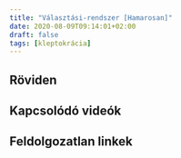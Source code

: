 ```yaml
---
title: "Választási-rendszer [Hamarosan]"
date: 2020-08-09T09:14:01+02:00
draft: false
tags: [kleptokrácia]
---
```


## Röviden

## Kapcsolódó videók

## Feldolgozatlan linkek
